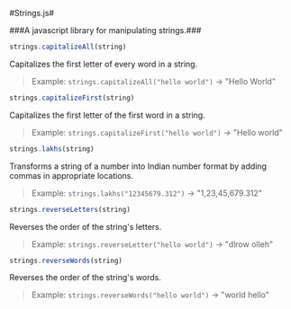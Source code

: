 #Strings.js#

###A javascript library for manipulating strings.###

```javascript
strings.capitalizeAll(string)
```

Capitalizes the first letter of every word in a string.

> Example: `strings.capitalizeAll("hello world")` &rarr; "Hello World"

```javascript
strings.capitalizeFirst(string)
```

Capitalizes the first letter of the first word in a string.

> Example: `strings.capitalizeFirst("hello world")` &rarr; "Hello world"

```javascript
strings.lakhs(string)
```

Transforms a string of a number into Indian number format by adding commas in appropriate locations.

> Example: `strings.lakhs("12345679.312")` &rarr; "1,23,45,679.312"

```javascript
strings.reverseLetters(string)
```

Reverses the order of the string's letters.

> Example: `strings.reverseLetter("hello world")` &rarr; "dlrow olleh"

```javascript
strings.reverseWords(string)
```

Reverses the order of the string's words.

> Example: `strings.reverseWords("hello world")` &rarr; "world hello"

